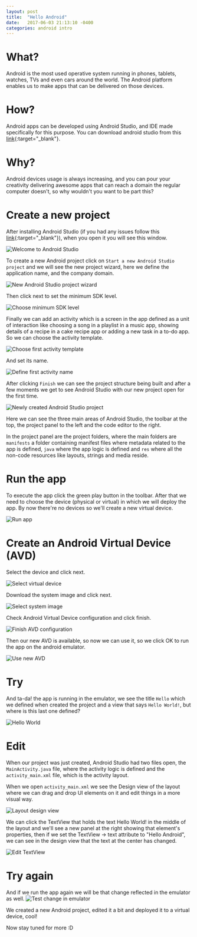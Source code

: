 ```yaml
---
layout: post
title:  "Hello Android"
date:   2017-06-03 21:13:10 -0400
categories: android intro
---
```

# What?
Android is the most used operative system running in phones, tablets, watches, TVs and even cars around the world. The Android platform enables us to make apps that can be delivered on those devices.

# How?
Android apps can be developed using Android Studio, and IDE made specifically for this purpose. You can download android studio from this [link](https://developer.android.com/studio){:target="_blank"}.

# Why?
Android devices usage is always increasing, and you can pour your creativity delivering awesome apps that can reach a domain the regular computer doesn't, so why wouldn't you want to be part this?

# Create a new project
After installing Android Studio (if you had any issues follow this [link](http://lmgtfy.com/?q=how+to+install+android+studio){:target="_blank"}), when you open it you will see this window.

![Welcome to Android Studio](/downloads/hello-android/hello-android-1.png)

To create a new Android project click on `Start a new Android Studio project` and we will see the new project wizard, here we define the application name, and the company domain.

![New Android Studio project wizard](/downloads/hello-android/hello-android-2.png)

Then click next to set the minimum SDK level.

![Choose minimum SDK level](/downloads/hello-android/hello-android-3.png)

Finally we can add an activity which is a screen in the app defined as a unit of interaction like choosing a song in a playlist in a music app, showing details of a recipe in a cake recipe app or adding a new task in a to-do app. So we can choose the activity template.

![Choose first activity template](/downloads/hello-android/hello-android-4.png)

And set its name.

![Define first activity name](/downloads/hello-android/hello-android-5.png)

After clicking `Finish` we can see the project structure being built and after a few moments we get to see Android Studio with our new project open for the first time.

![Newly created Android Studio project](/downloads/hello-android/hello-android-6.png)

Here we can see the three main areas of Android Studio, the toolbar at the top, the project panel to the left and the code editor to the right.

In the project panel are the project folders, where the main folders are `manifests` a folder containing manifest files where metadata related to the app is defined, `java` where the app logic is defined and `res` where all the non-code resources like layouts, strings and media reside.

# Run the app
To execute the app click the green play button in the toolbar. After that we need to choose the device (physical or virtual) in which we will deploy the app. By now there're no devices so we'll create a new virtual device.

![Run app](/downloads/hello-android/hello-android-7.png)

# Create an Android Virtual Device (AVD)
Select the device and click next.

![Select virtual device](/downloads/hello-android/hello-android-8.png)

Download the system image and click next.

![Select system image](/downloads/hello-android/hello-android-9.png)

Check Android Virtual Device configuration and click finish.

![Finish AVD configuration](/downloads/hello-android/hello-android-10.png)

Then our new AVD is available, so now we can use it, so we click OK to run the app on the android emulator.

![Use new AVD](/downloads/hello-android/hello-android-11.png)

# Try
And ta-da! the app is running in the emulator, we see the title `Hello` which we defined when created the project and a view that says `Hello World!`, but where is this last one defined?

![Hello World](/downloads/hello-android/hello-android-12.png)

# Edit
When our project was just created, Android Studio had two files open, the `MainActivity.java` file, where the activity logic is defined and the `activity_main.xml` file, which is the activity layout.

When we open `activity_main.xml` we see the Design view of the layout where we can drag and drop UI elements on it and edit things in a more visual way.

![Layout design view](/downloads/hello-android/hello-android-13.png)

We can click the TextView that holds the text Hello World! in the middle of the layout and we'll see a new panel at the right showing that element's properties, then if we set the TextView -> text attribute to "Hello Android", we can see in the design view that the text at the center has changed.

![Edit TextView](/downloads/hello-android/hello-android-14.png)

# Try again
And if we run the app again we will be that change reflected in the emulator as well.
![Test change in emulator](/downloads/hello-android/hello-android-15.png)

We created a new Android project, edited it a bit and deployed it to a virtual device, cool!

Now stay tuned for more :D
